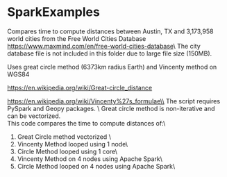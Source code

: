 # SparkExamples

Compares time to compute distances between Austin, TX and 3,173,958 world cities from the Free World Cities Database <https://www.maxmind.com/en/free-world-cities-database>\\
The city database file is not included in this folder due to large file size (150MB). 

Uses great circle method (6373km radius Earth) and Vincenty method on WGS84

https://en.wikipedia.org/wiki/Great-circle_distance

https://en.wikipedia.org/wiki/Vincenty%27s_formulae\\
The script requires PySpark and Geopy packages. \\
Great circle method is non-iterative and can be vectorized.  
This code compares the time to compute distances of:\\
1) Great Circle method vectorized \\
2) Vincenty Method looped using 1 node\\
3) Circle Method looped using 1 core\\
4) Vincenty Method on 4 nodes using Apache Spark\\
5) Circle Method looped on 4 nodes using Apache Spark\\
